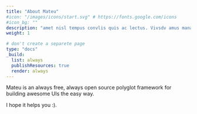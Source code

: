 ```yaml
---
title: "About Mateu"
#icon: "/images/icons/start.svg" # https://fonts.google.com/icons
#icon_bg: ""
description: "amet nisl tempus convlis quis ac lectus. Vivsdv amus mana justo, lacinia eget"
weight: 1

# don't create a separete page
type: "docs"
_build:
  list: always
  publishResources: true
  render: always
---
```


Mateu is an always free, always open source polyglot framework for building awesome UIs the easy way.

I hope it helps you :).
